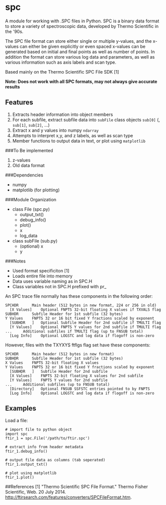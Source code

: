 # spc
A module for working with .SPC files in Python. SPC is a binary data format to store a variety of spectroscopic data, developed by Thermo Scientific in the '90s. 

The SPC file format can store either single or multiple y-values, and the x-values can either be given explicitly or even spaced x-values can be generated based on initial and final points as well as number of points. In addition the format can store various log data and parameters, as well as various information such as axis labels and scan type.

Based mainly on the Thermo Scientific SPC File SDK [1]

**Note: Does not work with all SPC formats, may not always give accurate results**

## Features
1. Extracts header information into object members
2. For each subfile, extract subfile data into `subFile` class objects `sub[0]` (, `sub[1]`, `sub[2]`, ...)
3. Extract x and y values into numpy `ndarray`
3. Attempts to interpret x,y, and z labels, as well as scan type
4. Member functions to output data in text, or plot using `matplotlib`

###To Be implemented
1. z-values
2. Old data format

###Dependencies
- numpy
- matplotlib (for plotting)

###Module Organization
- class File (spc.py)
	+ output_txt()
	+ debug_info()
	+ plot()
	+ x
	+ log_data
- class subFile (sub.py)
	+ (optional) x
	+ y
	
###Notes
+ Used format specificiton [1]
+ Loads entire file into memory
+ Data uses variable naming as in SPC.H
+ Class variables not in SPC.H prefixed with pr_

An SPC trace file normally has these components in the following order:

	SPCHDR		Main header (512 bytes in new format, 224 or 256 in old)
      [X Values]	Optional FNPTS 32-bit floating X values if TXVALS flag
	SUBHDR		Subfile Header for 1st subfile (32 bytes)
	Y Values	FNPTS 32 or 16 bit fixed Y fractions scaled by exponent
      [SUBHDR	]	Optional Subfile Header for 2nd subfile if TMULTI flag
      [Y Values]	Optional FNPTS Y values for 2nd subfile if TMULTI flag
	...		Additional subfiles if TMULTI flag (up to FNSUB total)
      [Log Info]	Optional LOGSTC and log data if flogoff is non-zero

However, files with the TXYXYS ftflgs flag set have these components:

	SPCHDR		Main header (512 bytes in new format)
	SUBHDR		Subfile Header for 1st subfile (32 bytes)
	X Values	FNPTS 32-bit floating X values
	Y Values	FNPTS 32 or 16 bit fixed Y fractions scaled by exponent
      [SUBHDR	]	Subfile Header for 2nd subfile
      [X Values]	FNPTS 32-bit floating X values for 2nd subfile
      [Y Values]	FNPTS Y values for 2nd subfile
	...		Additional subfiles (up to FNSUB total)
      [Directory]	Optional FNSUB SSFSTC entries pointed to by FNPTS
      [Log Info]	Optional LOGSTC and log data if flogoff is non-zero
	
## Examples
Load a file:

	# import file to python object
	import spc
	ftir_1 = spc.File('/path/to/ftir.spc')
	
	# extract info from header metadata
	ftir_1.debug_info()
	
	# output file data as columns (tab seperated)
	ftir_1.output_txt()
	
	# plot using matplotlib
	ftir_1.plot()

##References
[1] "Thermo Scientific SPC File Format." Thermo Fisher Scientific, Web. 20 July 2014. <http://ftirsearch.com/features/converters/SPCFileFormat.htm>.







